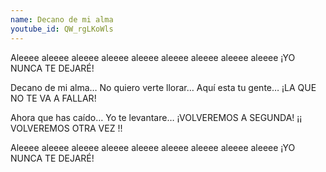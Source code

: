 ```yaml
---
name: Decano de mi alma
youtube_id: QW_rgLKoWls
---
```


Aleeee aleeee aleeee
aleeee aleeee aleeee
aleeee aleeee aleeee
¡YO NUNCA TE DEJARÉ!

Decano de mi alma…
No quiero verte llorar…
Aquí esta tu gente…
¡LA QUE NO TE VA A FALLAR!

Ahora que has caído…
Yo te levantare…
¡VOLVEREMOS A SEGUNDA!
¡¡ VOLVEREMOS OTRA VEZ !!

Aleeee aleeee aleeee
aleeee aleeee aleeee
aleeee aleeee aleeee
¡YO NUNCA TE DEJARÉ!
